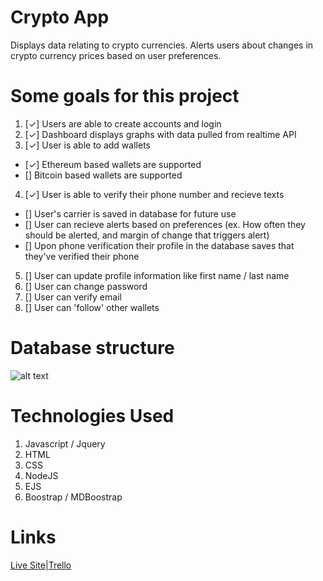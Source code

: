 # Crypto App
Displays data relating to crypto currencies. Alerts users about changes in crypto currency prices based on user preferences.

# Some goals for this project

1. [✓] Users are able to create accounts and login
2. [✓] Dashboard displays graphs with data pulled from realtime API
3. [✓] User is able to add wallets 
- [✓] Ethereum based wallets are supported
- [] Bitcoin based wallets are supported
4. [✓] User is able to verify their phone number and recieve texts
- [] User's carrier is saved in database for future use
- [] User can recieve alerts based on preferences (ex. How often they 
	should be alerted, and margin of change that triggers alert)
- [] Upon phone verification their profile in the database saves that they've verified their phone
5. [] User can update profile information like first name / last name 
6. [] User can change password
7. [] User can verify email
8. [] User can 'follow' other wallets

# Database structure
![alt text](https://i.imgur.com/GWnkkxp.png "Dataflow graph")


# Technologies Used
1. Javascript / Jquery
2. HTML
3. CSS
4. NodeJS
5. EJS
6. Boostrap /  MDBoostrap

# Links
<a href="blank" target="_blank">Live Site</a>|<a href="https://trello.com/b/4OQcMTO5/project-2" target="_blank">Trello</a>
